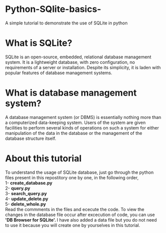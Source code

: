 # Python-SQlite-basics-
A simple tutorial to demonstrate the use of SQLite in python

<h1>What is SQLite?</h1>
<p>SQLite is an open-source, embedded, relational database management system. It is a lightweight database, with zero configuration, no requirements of a server or installation. Despite its simplicity, it is laden with popular features of database management systems.</p>

<h1>What is database management system?</h1>
<p>A database management system (or DBMS) is essentially nothing more than a computerized data-keeping system. Users of the system are given facilities to perform several kinds of operations on such a system for either manipulation of the data in the database or the management of the database structure itself.</p>

<h1>About this tutorial</h1>
<p>To understand the usage of SQLite database, just go through the python files present in this repostitory one by one, in the following order,<br>
 1- <b>create_database.py</b> <br>
 2- <b>query.py</b> <br>
 3- <b>search_query.py </b> <br>
 4- <b>update_delete.py </b> <br>
 5- <b>delete_whole.py </b> <br> 
 Read the commments in the files and ececute the code. To view the changes in the database file occur after excecution of code, you can use <b>'DB Browser for SQLite'. </b>I have also added a data file but you do not need to use it because you will create one by yourselves in this tutorial.</p>
